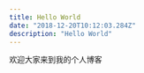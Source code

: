 ```yaml
---
title: Hello World
date: "2018-12-20T10:12:03.284Z"
description: "Hello World"
---
```


欢迎大家来到我的个人博客